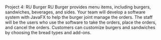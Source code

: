 Project 4: RU Burger
RU Burger provides menu items, including burgers, sandwiches, beverages, and sides. Your team will develop a
software system with JavaFX to help the burger joint manage the orders. The staff will be the users who use the
software to take the orders, place the orders, and cancel the orders. Customers can customize burgers and sandwiches by choosing the bread types and add-ons.
